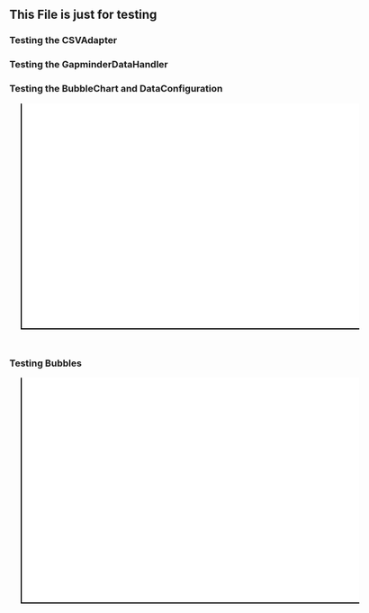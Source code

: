 ## This File is just for testing



### Testing the CSVAdapter
<script>

import {CSVAdapter} from "./csvAdapter.js";
var url = 'https://lively-kernel.org/lively4/BP2019RH1/scratch/data_gdp.csv'
var csvAdapter = new CSVAdapter();


// testFetching();
// testParsing();

function testParsing(){
  
  (async () => {
    let data = await csvAdapter.fetchData(url);
    data = csvAdapter.parseData(";", data);
    debugger
  })()
  
  
}

async function testFetching(){
  
  var value;
  value = await csvAdapter.fetchData(url);
  console.log(value);
  
}

</script>

### Testing the GapminderDataHandler
<script>
  import {GapminderDataHandler} from "./gapminderDataHandler.js";

  var gapminderDH = new GapminderDataHandler();
  
  //testFetchGDP()
  
  async function testFetchGDP(){
    let value = await gapminderDH.fetchGDP(url);
    console.log(JSON.stringify(value));
  }
  
</script>


### Testing the BubbleChart and DataConfiguration

<style>
#world1 {
  width: 100vh;
  margin-bottom: 50px;
}

#diagramm1 {
  position: relative;
  width: 600px;
  height: 400px;
  background-color: white;
  border-left: 2px solid black;
  border-bottom: 2px solid black;
  margin-left: 20px;
}

.xDash {
  width: 2px;
  height: 10px;
  background-color: black;
}

.yDash {
  width: 10px;
  height: 2px;
  background-color: black;
}

.xTag {
  width: 30px;
  text-align: center;
}

.yTag {
  width: 50px;
  text-align: center;
}



</style>

<div id="world1">
  <div id="diagramm1"></div>
</div>

<script>
import {DataConfigurationGDP} from "./dataConfiguration.js";
import {BubbleDiagramm} from "./diagram.js";
import {GapminderDataHandler} from "./gapminderDataHandler.js";

/*
(async () => {
  
  let gapminderDH = new GapminderDataHandler();
  let gdpData = await gapminderDH.fetchGDP(url);
  
  let dataConfigGDP = new DataConfigurationGDP(gdpData);
  let diagrammContainer = lively.query(this, "#diagramm1");
  
  let bubbleDiagramm = new BubbleDiagramm(dataConfigGDP, diagrammContainer);  
  bubbleDiagramm.renderAxis();
})();
*/
</script>

### Testing Bubbles

<style>

#world2 {
  width: 100vh;
  margin-bottom: 50px;
}

#diagramm2 {
  position: relative;
  width: 600px;
  height: 400px;
  background-color: white;
  border-left: 2px solid black;
  border-bottom: 2px solid black;
  margin-left: 20px;
}
</style>

<style>

.world {
  position: relative;
  width: 600px;
  height: 400px;
  background-color: white;
  border-left: 2px solid black;
  border-bottom: 2px solid black;
}

.bubble {
  border-radius: 50%;
  width: 20px;
  height: 20px;
  background-color: Red;
  border: 1px solid black;
  opacity: 0.6;
}

.xDash {
  width: 2px;
  height: 10px;
  background-color: black;
}

.yDash {
  width: 10px;
  height: 2px;
  background-color: black;
}

.xTag {
  width: 30px;
  text-align: center;
}

.yTag {
  width: 50px;
  text-align: center;
}

.superWorld {
  width: 100vh;
  margin: 5%;
}  

.sliderContainer {
  margin-top: 5%;
  width: 100%;
  
}

.slider {
    -webkit-appearance: none;  /* Override default CSS styles */
  appearance: none;
  width: 50%; /* Full-width */
  height: 25px; /* Specified height */
  background: #d3d3d3; /* Grey background */
  outline: none; /* Remove outline */
  opacity: 0.7; /* Set transparency (for mouse-over effects on hover) */
  -webkit-transition: .2s; /* 0.2 seconds transition on hover */
  transition: opacity .2s;
}

.slider::-webkit-slider-thumb {
  -webkit-appearance: none; /* Override default look */
  appearance: none;
  width: 25px; /* Set a specific slider handle width */
  height: 25px; /* Slider handle height */
  background: #4CAF50; /* Green background */
  cursor: pointer; /* Cursor on hover */
}

.slider::-moz-range-thumb {
  width: 25px; /* Set a specific slider handle width */
  height: 25px; /* Slider handle height */
  background: #4CAF50; /* Green background */
  cursor: pointer; /* Cursor on hover */
}

</style>

<div id="world2">
  <div id="diagramm2"></div>
</div>

<script>

import {DataConfigurationGDP, DataConfigurationBMI, DataConfigurationBirths} from "./dataConfiguration.js";
import {BubbleDiagramm} from "./diagram.js";
import {GapminderDataHandler} from "./gapminderDataHandler.js";


(async () => {
  
  let urlBirth = 'https://lively-kernel.org/lively4/BP2019RH1/scratch/data_births.csv';
  let urlBMI = 'https://lively-kernel.org/lively4/BP2019RH1/scratch/data_bmi.csv';
  let urlGDP = 'https://lively-kernel.org/lively4/BP2019RH1/scratch/data_gdp.csv';
  
  let gapminderDH = new GapminderDataHandler();
  
  let dataGDP = await gapminderDH.fetchGDP(urlGDP);
  let dataBirth = await gapminderDH.fetchBirth(urlBirth);
  let dataBMI = await gapminderDH.fetchBMI(urlBMI);
  
  let dataConfigGDP = new DataConfigurationGDP(dataGDP);
  let dataConfigBMI = new DataConfigurationBMI(dataBMI);
  let dataConfigBirth = new DataConfigurationBirths(dataBirth);
  
  let diagrammContainer = lively.query(this, "#diagramm2");
  
  let bubbleDiagramm = new BubbleDiagramm(dataConfigGDP,  dataConfigBMI, dataConfigBirth, diagrammContainer);
  
  bubbleDiagramm.renderAxis();
  
  console.log(JSON.stringify(bubbleDiagramm.renderData()));
})();

</script>









